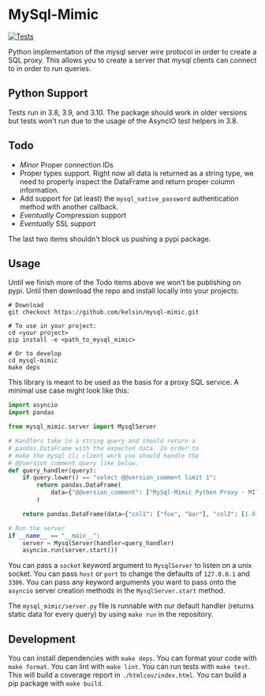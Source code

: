 # MySql-Mimic

[![Tests](https://github.com/kelsin/mysql-mimic/actions/workflows/tests.yml/badge.svg)](https://github.com/kelsin/mysql-mimic/actions/workflows/tests.yml)

Python implementation of the mysql server wire protocol in order to create a SQL
proxy. This allows you to create a server that mysql clients can connect to in
order to run queries.

## Python Support

Tests run in 3.8, 3.9, and 3.10. The package should work in older versions but
tests won't run due to the usage of the AsyncIO test helpers in 3.8.

## Todo

- *Minor* Proper connection IDs
- Proper types support. Right now all data is returned as a string type, we need
  to properly inspect the DataFrame and return proper column information.
- Add support for (at least) the `mysql_native_password` authentication method
  with another callback.
- *Eventually* Compression support
- *Eventually* SSL support

The last two items shouldn't block us pushing a pypi package.

## Usage

Until we finish more of the Todo items above we won't be publishing on
pypi. Until then download the repo and install locally into your projects:

``` shell
# Download
git checkout https://github.com/kelsin/mysql-mimic.git

# To use in your project:
cd <your project>
pip install -e <path_to_mysql_mimic>

# Or to develop
cd mysql-mimic
make deps
```

This library is meant to be used as the basis for a proxy SQL service. A minimal
use case might look like this:

``` python
import asyncio
import pandas

from mysql_mimic.server import MysqlServer

# Handlers take in a string query and should return a
# pandas.DataFrame with the expected data. In order to
# make the mysql cli client work you should handle the
# @@version_comment query like below.
def query_handler(query):
    if query.lower() == "select @@version_comment limit 1":
        return pandas.DataFrame(
            data={"@@version_comment": ["MySql-Mimic Python Proxy - MIT"]}
        )

    return pandas.DataFrame(data={"col1": ["foo", "bar"], "col2": [1.0, 2.0]})

# Run the server
if __name__ == "__main__":
    server = MysqlServer(handler=query_handler)
    asyncio.run(server.start())
```

You can pass a `socket` keyword argument to `MysqlServer` to listen on a unix
socket. You can pass `host` or `port` to change the defaults of `127.0.0.1` and
`3306`. You can pass any keyword arguments you want to pass onto the `asyncio`
server creation methods in the `MysqlServer.start` method.

The `mysql_mimic/server.py` file is runnable with our default handler (returns
static data for every query) by using `make run` in the repository.

## Development

You can install dependencies with `make deps`. You can format your code with
`make format`. You can lint with `make lint`. You can run tests with `make
test`. This will build a coverage report in `./htmlcov/index.html`. You can
build a pip package with `make build`.
